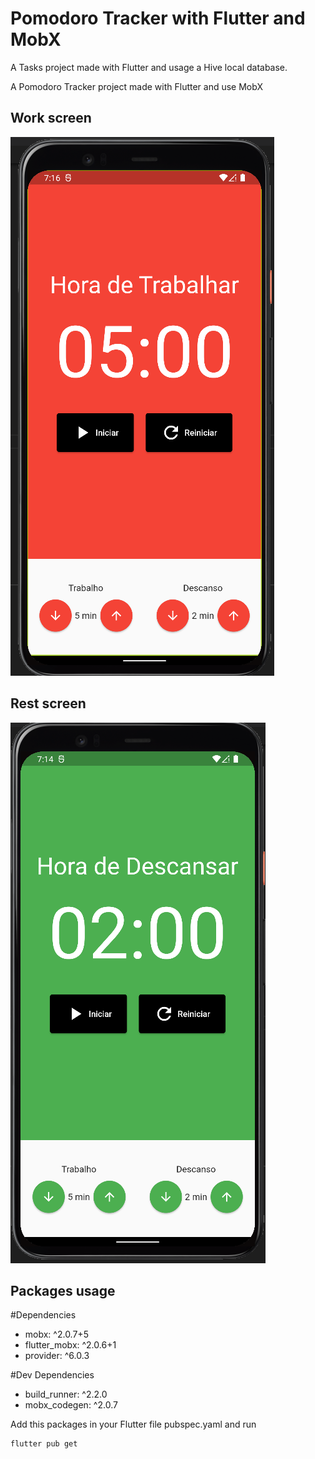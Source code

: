 # Pomodoro Tracker with Flutter and MobX

A Tasks project made with Flutter and usage a Hive local database.

A Pomodoro Tracker project made with Flutter and use MobX


## Work screen


![Screenshots](./screenshots/work_page.png)


## Rest screen

![Screenshots](./screenshots/rest_page.png)

## Packages usage

#Dependencies

* mobx: ^2.0.7+5
* flutter_mobx: ^2.0.6+1
* provider: ^6.0.3

#Dev Dependencies 

* build_runner: ^2.2.0
* mobx_codegen: ^2.0.7

Add this packages in your Flutter file pubspec.yaml and run 

```
flutter pub get
```
